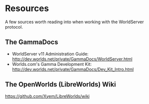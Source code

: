 # Resources
A few sources worth reading into when working with the WorldServer protocol.

## The GammaDocs
- WorldServer v11 Administration Guide: http://dev.worlds.net/private/GammaDocs/WorldServer.html
- Worlds.com's Gamma Development Kit: http://dev.worlds.net/private/GammaDocs/Dev_Kit_Intro.html

## The OpenWorlds (LibreWorlds) Wiki
https://github.com/Xyem/LibreWorlds/wiki
